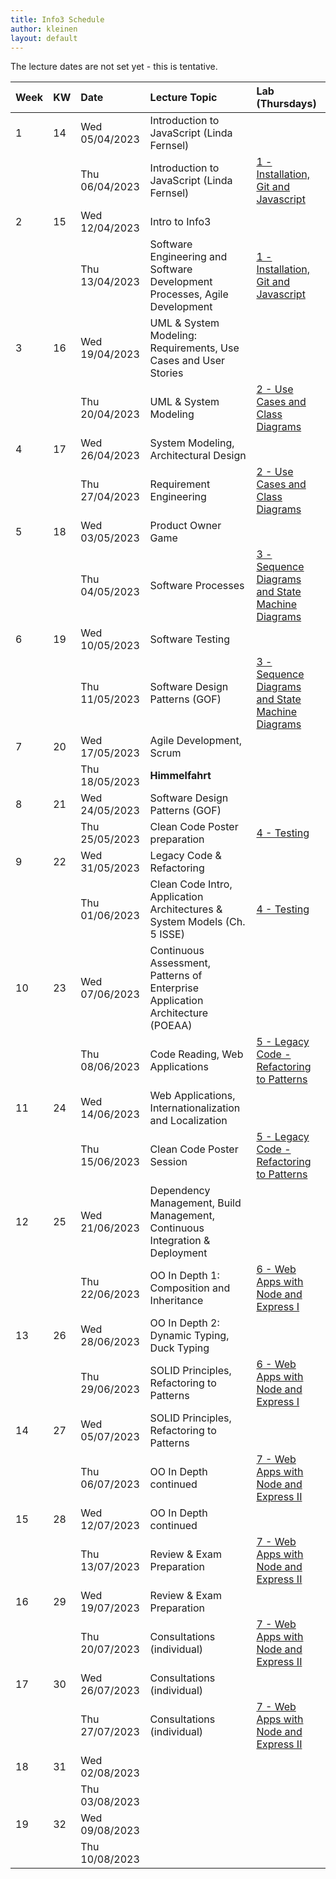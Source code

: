 ```yaml
---
title: Info3 Schedule
author: kleinen
layout: default
---
```


The lecture dates are not set yet - this is tentative.


| Week | KW  | Date           | Lecture Topic                                                                  | Lab (Thursdays)                                                                   |
| :--- | :-- | :------------- | :----------------------------------------------------------------------------- | :-------------------------------------------------------------------------------- |
| 1    | 14  | Wed 05/04/2023 | Introduction to JavaScript (Linda Fernsel)                                     |                                                                                   |
|      |     | Thu 06/04/2023 | Introduction to JavaScript (Linda Fernsel)                                     | [1 - Installation, Git and Javascript](../labs/lab-01-startup)                    |
| 2    | 15  | Wed 12/04/2023 | Intro to Info3                                                                 |                                                                                   |
|      |     | Thu 13/04/2023 | Software Engineering and Software Development Processes, Agile Development     | [1 - Installation, Git and Javascript](../labs/lab-01-startup)                    |
| 3    | 16  | Wed 19/04/2023 | UML & System Modeling: Requirements, Use Cases and User Stories                |                                                                                   |
|      |     | Thu 20/04/2023 | UML & System Modeling                                                          | [2 - Use Cases and Class Diagrams](../labs/lab-02-usecases-class)                 |
| 4    | 17  | Wed 26/04/2023 | System Modeling, Architectural Design                                          |                                                                                   |
|      |     | Thu 27/04/2023 | Requirement Engineering                                                        | [2 - Use Cases and Class Diagrams](../labs/lab-02-usecases-class)                 |
| 5    | 18  | Wed 03/05/2023 | Product Owner Game                                                             |                                                                                   |
|      |     | Thu 04/05/2023 | Software Processes                                                             | [3 - Sequence Diagrams and State Machine Diagrams](../labs/lab-03-sequence-state) |
| 6    | 19  | Wed 10/05/2023 | Software Testing                                                               |                                                                                   |
|      |     | Thu 11/05/2023 | Software Design Patterns (GOF)                                                 | [3 - Sequence Diagrams and State Machine Diagrams](../labs/lab-03-sequence-state) |
| 7    | 20  | Wed 17/05/2023 | Agile Development, Scrum                                                       |                                                                                   |
|      |     | Thu 18/05/2023 | **Himmelfahrt**                                                                |                                                                                   |
| 8    | 21  | Wed 24/05/2023 | Software Design Patterns (GOF)                                                 |                                                                                   |
|      |     | Thu 25/05/2023 | Clean Code Poster preparation                                                  | [4 - Testing](../labs/lab-04-testing)                                             |
| 9    | 22  | Wed 31/05/2023 | Legacy Code & Refactoring                                                      |                                                                                   |
|      |     | Thu 01/06/2023 | Clean Code Intro, Application Architectures &  System Models (Ch. 5 ISSE)      | [4 - Testing](../labs/lab-04-testing)                                             |
| 10   | 23  | Wed 07/06/2023 | Continuous Assessment, Patterns of Enterprise Application Architecture (POEAA) |                                                                                   |
|      |     | Thu 08/06/2023 | Code Reading, Web Applications                                                 | [5 - Legacy Code - Refactoring to Patterns](../labs/lab-05-legacy)                |
| 11   | 24  | Wed 14/06/2023 | Web Applications, Internationalization and Localization                        |                                                                                   |
|      |     | Thu 15/06/2023 | Clean Code Poster Session                                                      | [5 - Legacy Code - Refactoring to Patterns](../labs/lab-05-legacy)                |
| 12   | 25  | Wed 21/06/2023 | Dependency Management, Build Management, Continuous Integration & Deployment   |                                                                                   |
|      |     | Thu 22/06/2023 | OO In Depth 1: Composition and Inheritance                                     | [6 - Web Apps with Node and Express I](../labs/lab-06-express-1)                  |
| 13   | 26  | Wed 28/06/2023 | OO In Depth 2: Dynamic Typing, Duck Typing                                     |                                                                                   |
|      |     | Thu 29/06/2023 | SOLID Principles, Refactoring to Patterns                                      | [6 - Web Apps with Node and Express I](../labs/lab-06-express-1)                  |
| 14   | 27  | Wed 05/07/2023 | SOLID Principles, Refactoring to Patterns                                      |                                                                                   |
|      |     | Thu 06/07/2023 | OO In Depth continued                                                          | [7 - Web Apps with Node and Express II](../labs/lab-07-express-2)                 |
| 15   | 28  | Wed 12/07/2023 | OO In Depth continued                                                          |                                                                                   |
|      |     | Thu 13/07/2023 | Review & Exam Preparation                                                      | [7 - Web Apps with Node and Express II](../labs/lab-07-express-2)                 |
| 16   | 29  | Wed 19/07/2023 | Review & Exam Preparation                                                      |                                                                                   |
|      |     | Thu 20/07/2023 | Consultations (individual)                                                     | [7 - Web Apps with Node and Express II](../labs/lab-07-express-2)                 |
| 17   | 30  | Wed 26/07/2023 | Consultations (individual)                                                     |                                                                                   |
|      |     | Thu 27/07/2023 | Consultations (individual)                                                     | [7 - Web Apps with Node and Express II](../labs/lab-07-express-2)                 |
| 18   | 31  | Wed 02/08/2023 |                                                                                |                                                                                   |
|      |     | Thu 03/08/2023 |                                                                                |                                                                                   |
| 19   | 32  | Wed 09/08/2023 |                                                                                |                                                                                   |
|      |     | Thu 10/08/2023 |                                                                                |                                                                                   |
               

